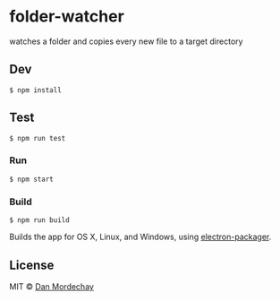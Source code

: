 # folder-watcher
watches a folder and copies every new file to a target directory

## Dev

```
$ npm install
```
## Test

```
$ npm run test
```

### Run

```
$ npm start
```

### Build

```
$ npm run build
```

Builds the app for OS X, Linux, and Windows, using [electron-packager](https://github.com/maxogden/electron-packager).


## License

MIT © [Dan Mordechay](http://unite.co.il)

